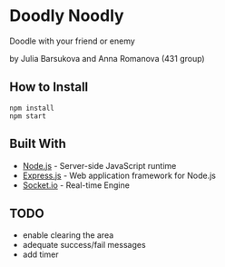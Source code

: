 ﻿# Doodly Noodly

Doodle with your friend or enemy

by Julia Barsukova and Anna Romanova (431 group)

## How to Install

```
npm install
npm start
```

## Built With

* [Node.js](https://nodejs.org) - Server-side JavaScript runtime
* [Express.js](https://expressjs.com/) - Web application framework for Node.js
* [Socket.io](https://maven.apache.org/) - Real-time Engine

## TODO

* enable clearing the area
* adequate success/fail messages
* add timer